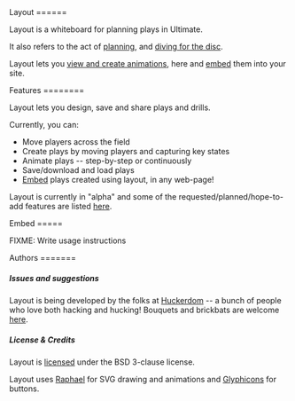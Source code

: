 <section id="about">
Layout
======

Layout is a whiteboard for planning plays in Ultimate.

It also refers to the act of
[planning](http://www.dict.org/bin/Dict?Form=Dict2&Database=*&Query=layout), and
[diving for the disc](http://www.ultipedia.org/wiki/Layout).

Layout lets you [view and create animations](#demo), here and [embed](#embed) them into your site.
</section>

<section id="features">
Features
========

Layout lets you design, save and share plays and drills.

Currently, you can:

- Move players across the field
- Create plays by moving players and capturing key states
- Animate plays -- step-by-step or continuously
- Save/download and load plays
- [Embed](#embed) plays created using layout, in any web-page!

Layout is currently in "alpha" and some of the requested/planned/hope-to-add
features are listed
[here](https://raw.github.com/huckerdom/layout/master/todo.org).
</section>

<section id="demo">
<div class="layout" width="900" height="450" data-mode="edit">
<script src="static/js/game.js"></script>
</div>
</section>


<section id="embed">
Embed
=====

FIXME: Write usage instructions
</section>

<section id="credits">
Authors
=======

##### Issues and suggestions

Layout is being developed by the folks at
[Huckerdom](https://github.com/huckerdom) -- a bunch of people who love
both hacking and hucking! Bouquets and brickbats are welcome
[here](https://github.com/huckerdom/layout/issues).

##### License & Credits

Layout is
[licensed](https://raw.github.com/huckerdom/layout/master/LICENSE) under
the BSD 3-clause license.

Layout uses [Raphael](http://raphaeljs.com) for SVG drawing and
animations and [Glyphicons](http://glyphicons.com) for buttons.
</section>
